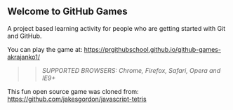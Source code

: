 ## Welcome to GitHub Games

A project based learning activity for people who are getting started with Git and GitHub.

You can play the game at: https://prgithubschool.github.io/github-games-akrajanko1/

>> _*SUPPORTED BROWSERS*: Chrome, Firefox, Safari, Opera and IE9+_

This fun open source game was cloned from: https://github.com/jakesgordon/javascript-tetris
